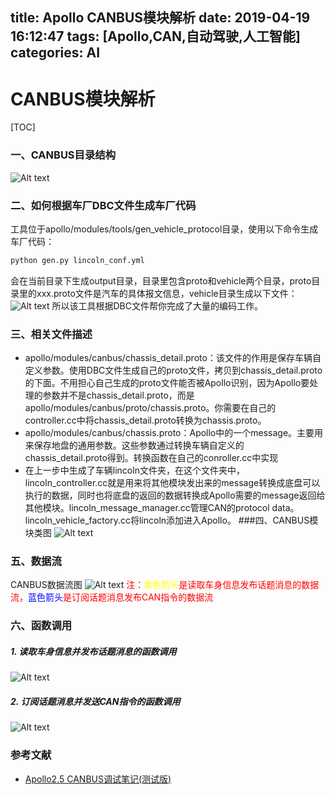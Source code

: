 title: Apollo CANBUS模块解析
date: 2019-04-19 16:12:47
tags: [Apollo,CAN,自动驾驶,人工智能]
categories: AI
---
# CANBUS模块解析
<!-- toc -->

[TOC]
### 一、CANBUS目录结构
![Alt text](./1555597041738.png)
<!--more-->

### 二、如何根据车厂DBC文件生成车厂代码
工具位于apollo/modules/tools/gen_vehicle_protocol目录，使用以下命令生成车厂代码：
``` bash
python gen.py lincoln_conf.yml
```
会在当前目录下生成output目录，目录里包含proto和vehicle两个目录，proto目录里的xxx.proto文件是汽车的具体报文信息，vehicle目录生成以下文件：
![Alt text](./1555645006674.png)
所以该工具根据DBC文件帮你完成了大量的编码工作。

### 三、相关文件描述
* apollo/modules/canbus/chassis_detail.proto：该文件的作用是保存车辆自定义参数。使用DBC文件生成自己的proto文件，拷贝到chassis_detail.proto的下面。不用担心自己生成的proto文件能否被Apollo识别，因为Apollo要处理的参数并不是chassis_detail.proto，而是apollo/modules/canbus/proto/chassis.proto。你需要在自己的controller.cc中将chassis_detail.proto转换为chassis.proto。
* apollo/modules/canbus/chassis.proto：Apollo中的一个message。主要用来保存地盘的通用参数。这些参数通过转换车辆自定义的chassis_detail.proto得到。转换函数在自己的conroller.cc中实现
* 在上一步中生成了车辆lincoln文件夹，在这个文件夹中，lincoln_controller.cc就是用来将其他模块发出来的message转换成底盘可以执行的数据，同时也将底盘的返回的数据转换成Apollo需要的message返回给其他模块。lincoln_message_manager.cc管理CAN的protocol data。lincoln_vehicle_factory.cc将lincoln添加进入Apollo。
###四、CANBUS模块类图
![Alt text](./1555646066648.png)

### 五、数据流
CANBUS数据流图
![Alt text](./1555648906673.png)
<font color=red>注：<font color=yellow>黄色箭头</font>是读取车身信息发布话题消息的数据流，<font color=blue>蓝色箭头</font>是订阅话题消息发布CAN指令的数据流</font>

### 六、函数调用
##### 1. 读取车身信息并发布话题消息的函数调用
![Alt text](./1555659062409.png)

##### 2. 订阅话题消息并发送CAN指令的函数调用
![Alt text](./1555659844827.png)

### 参考文献
* [Apollo2.5 CANBUS调试笔记(测试版)](https://www.cnblogs.com/hgl0417/p/10242684.html)


